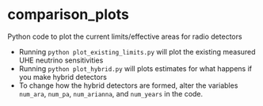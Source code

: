 # comparison_plots
Python code to plot the current limits/effective areas for radio detectors
- Running `python plot_existing_limits.py` will plot the existing measured UHE neutrino sensitivities
- Running `python plot_hybrid.py` will plots estimates for what happens if you make hybrid detectors
- To change how the hybrid detectors are formed, alter the variables `num_ara`, `num_pa`, `num_arianna`, and `num_years` in the code.